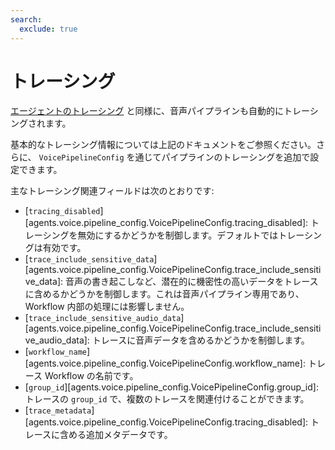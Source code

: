 ```yaml
---
search:
  exclude: true
---
```

# トレーシング

[エージェントのトレーシング](../tracing.md) と同様に、音声パイプラインも自動的にトレーシングされます。

基本的なトレーシング情報については上記のドキュメントをご参照ください。さらに、 `VoicePipelineConfig` を通じてパイプラインのトレーシングを追加で設定できます。

主なトレーシング関連フィールドは次のとおりです:

-   [`tracing_disabled`][agents.voice.pipeline_config.VoicePipelineConfig.tracing_disabled]: トレーシングを無効にするかどうかを制御します。デフォルトではトレーシングは有効です。  
-   [`trace_include_sensitive_data`][agents.voice.pipeline_config.VoicePipelineConfig.trace_include_sensitive_data]: 音声の書き起こしなど、潜在的に機密性の高いデータをトレースに含めるかどうかを制御します。これは音声パイプライン専用であり、 Workflow 内部の処理には影響しません。  
-   [`trace_include_sensitive_audio_data`][agents.voice.pipeline_config.VoicePipelineConfig.trace_include_sensitive_audio_data]: トレースに音声データを含めるかどうかを制御します。  
-   [`workflow_name`][agents.voice.pipeline_config.VoicePipelineConfig.workflow_name]: トレース Workflow の名前です。  
-   [`group_id`][agents.voice.pipeline_config.VoicePipelineConfig.group_id]: トレースの `group_id` で、複数のトレースを関連付けることができます。  
-   [`trace_metadata`][agents.voice.pipeline_config.VoicePipelineConfig.tracing_disabled]: トレースに含める追加メタデータです。